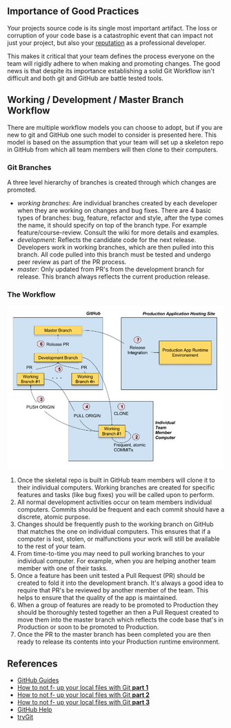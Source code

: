 ## Importance of Good Practices

Your projects source code is its single most important artifact. The loss or corruption of your code base is a catastrophic event that can impact not just your project, but also your [reputation](https://about.gitlab.com/2017/02/01/gitlab-dot-com-database-incident/) as a professional developer. 

This makes it critical that your team defines the process everyone on the team will rigidly adhere to when making and promoting changes. The good news is that despite its importance establishing a solid Git Workflow isn't difficult and both git and GitHub are battle tested tools.

## Working / Development / Master Branch Workflow

There are multiple workflow models you can choose to adopt, but if you are new to git and GitHub one such model to consider is presented here. This model is based on the assumption that your team will set up a skeleton repo in GitHub from which all team members will then clone to their computers.

### Git Branches

A three level hierarchy of branches is created through which changes are promoted.

- *_working branches_*: Are individual branches created by each developer when
they are working on changes and bug fixes. There are 4 basic types of branches: 
bug, feature, refactor and style, after the type comes the name, it should 
specify on top of the branch type. For example feature/course-review. Consult
the wiki for more details and examples. 
- *_development_*: Reflects the candidate code for the next release. Developers
work in working branches, which are then pulled into this branch. All code
pulled into this branch must be tested and undergo peer review as part of the
PR process.
- *_master_*: Only updated from PR's from the development branch for release. This
branch always reflects the current production release.

### The Workflow

![Git Workflow](https://github.com/Chingu-cohorts/voyage-wiki/blob/development/images/Git%20Workflow.png)

1. Once the skeletal repo is built in GitHub team members will clone it to their individual computers. Working branches are created for specific features and tasks (like bug fixes) you will be called upon to perform.
2. All normal development activities occur on team members individual computers. Commits should be frequent and each commit should have a discrete, atomic purpose.
3. Changes should be frequently push to the working branch on GitHub that matches the one on individual computers. This ensures that if a computer is lost, stolen, or malfunctions your work will still be available to the rest of your team.
4. From time-to-time you may need to pull working branches to your individual computer. For example, when you are helping another team member with one of their tasks.
5. Once a feature has been unit tested a Pull Request (PR) should be created to fold it into the development branch. It's always a good idea to require that PR's be reviewed by another member of the team. This helps to ensure that the quality of the app is maintained.
6. When a group of features are ready to be promoted to Production they should be thoroughly tested together an then a Pull Request created to move them into the master branch which reflects the code base that's in Production or soon to be promoted to Production. 
7. Once the PR to the master branch has been completed you are then ready to release its contents into your Production runtime environment.

## References

- [GitHub Guides](https://guides.github.com/)
- [How to not f- up your local files with Git **part 1** ](https://medium.com/@francesco.agnoletto/how-to-not-f-up-your-local-files-with-git-part-1-e0756c88fd3c)
- [How to not f- up your local files with Git **part 2** ](https://medium.com/@francesco.agnoletto/how-to-not-f-up-your-local-files-with-git-part-2-fc4e243be02a)
- [How to not f- up your local files with Git **part 3** ](https://medium.com/chingu/how-to-not-f-up-your-local-files-with-git-part-3-bf03b27b6e64)
- [GitHub Help](https://help.github.com/)
- [tryGit](https://try.github.io/levels/1/challenges/1)

